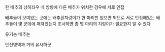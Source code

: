 

한 배추의 상하좌우 네 방향에 다른 배추가 위치한 경우에 서로 인접

배추들이 모여있는 곳에는 배추흰지렁이가 한 마리만 있으면 되므로 서로 인접해있는 배추들이 몇 군데에 퍼져있는지 조사하면 총 몇 마리의 지렁이가 필요한지 알 수 있다



유기농 배추는

안전영역과 거의 유사하군